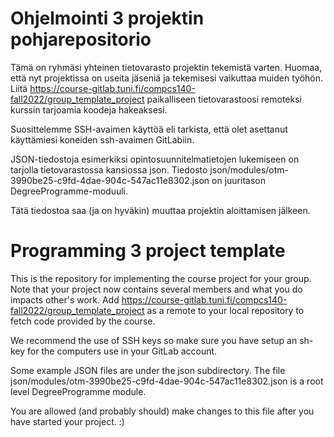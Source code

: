 # Ohjelmointi 3 projektin pohjarepositorio

Tämä on ryhmäsi yhteinen tietovarasto projektin tekemistä varten. Huomaa, että nyt projektissa on useita jäseniä ja tekemisesi vaikuttaa muiden työhön. Liitä https://course-gitlab.tuni.fi/compcs140-fall2022/group_template_project paikalliseen tietovarastoosi remoteksi kurssin tarjoamia koodeja hakeaksesi.

Suosittelemme SSH-avaimen käyttöä eli tarkista, että olet asettanut käyttämiesi koneiden ssh-avaimen GitLabiin.

JSON-tiedostoja esimerkiksi opintosuunnitelmatietojen lukemiseen on tarjolla tietovarastossa kansiossa json. Tiedosto json/modules/otm-3990be25-c9fd-4dae-904c-547ac11e8302.json on juuritason DegreeProgramme-moduuli.

Tätä tiedostoa saa (ja on hyväkin) muuttaa projektin aloittamisen jälkeen.

# Programming 3 project template

This is the repository for implementing the course project for your group. Note that your project now contains several members and what you do impacts other's work. Add https://course-gitlab.tuni.fi/compcs140-fall2022/group_template_project as a remote to your local repository to fetch code provided by the course.

We recommend the use of SSH keys so make sure you have setup an sh-key for the computers use in your GitLab account.

Some example JSON files are under the json subdirectory. The file json/modules/otm-3990be25-c9fd-4dae-904c-547ac11e8302.json is a root level DegreeProgramme module.

You are allowed (and probably should) make changes to this file after you have started your project. :)